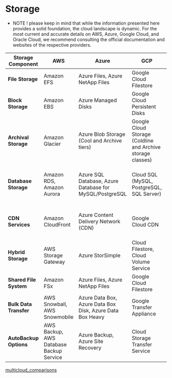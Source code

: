 # Storage 
- NOTE
! please keep in mind that while the information presented here provides a solid foundation, the cloud landscape is dynamic.
For the most current and accurate details on AWS, Azure, Google Cloud, and Oracle Cloud, we recommend consulting the official documentation and websites of the respective providers.

| Storage Component        | AWS                               | Azure                                 | GCP                                 | OCI                                      |
|--------------------------|-----------------------------------|---------------------------------------|-------------------------------------|------------------------------------------|
| **File Storage**        | Amazon EFS                        | Azure Files, Azure NetApp Files       | Google Cloud Filestore              | OCI File Storage                          |
| **Block Storage**       | Amazon EBS                        | Azure Managed Disks                   | Google Cloud Persistent Disks       | OCI Block Storage                         |
| **Archival Storage**    | Amazon Glacier                    | Azure Blob Storage (Cool and Archive tiers) | Google Cloud Storage (Coldline and Archive storage classes) | OCI Archive Storage                      |
| **Database Storage**    | Amazon RDS, Amazon Aurora         | Azure SQL Database, Azure Database for MySQL/PostgreSQL | Cloud SQL (MySQL, PostgreSQL, SQL Server) | OCI Database Storage (for Oracle Database) |
| **CDN Services**        | Amazon CloudFront                 | Azure Content Delivery Network (CDN)   | Google Cloud CDN                     | OCI Content Delivery Network (CDN)       |
| **Hybrid Storage**      | AWS Storage Gateway               | Azure StorSimple                      | Cloud Filestore, Cloud Volume Service | Oracle Cloud Storage Gateway             |
| **Shared File System**  | Amazon FSx                        | Azure Files, Azure NetApp Files       | Google Cloud Filestore              | OCI File Storage Service                   |
| **Bulk Data Transfer**  | AWS Snowball, AWS Snowmobile      | Azure Data Box, Azure Data Box Disk, Azure Data Box Heavy | Google Transfer Appliance          | OCI Data Transfer Appliance               |
| **AutoBackup Options**  | AWS Backup, AWS Database Backup Service | Azure Backup, Azure Site Recovery  | Cloud Storage Transfer Service      | OCI Backup Service, OCI Database Backup |

[multicloud_comparisons](https://github.com/asiandevs/multicloud_comparisons/blob/main/README.md)
